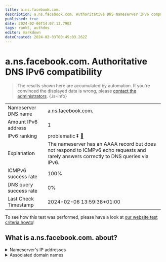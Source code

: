 ```yaml
---
title: a.ns.facebook.com.
description: a.ns.facebook.com. Authoritative DNS Nameserver IPv6 compatibility
published: true
date: 2024-02-06T14:07:13.790Z
tags: rank5, authdns
editor: markdown
dateCreated: 2024-02-03T00:49:03.262Z
---
```


# a.ns.facebook.com. Authoritative DNS IPv6 compatibility

> The results shown here are accumulated by automation. If you're convinced the displayed data is wrong, please [contact the administrators](/howto/chat). 
{.is-info}




|   |   |
| - | - |
| Nameserver DNS name | a.ns.facebook.com.
| Amount IPv6 address | 1
| IPv6 ranking | problematic :arrow_double_down: [🔗](/howto/ranking) |
| Explanation | The nameserver has an AAAA record but does not respond to ICMPv6 echo requests and rarely answers correctly to DNS queries via IPv6. |
| ICMPv6 success rate | 100%|
| DNS query success rate | 0% |
| Last Check Timestamp | 2024-02-06 13:59:38+01:00 |

To see how this test was performed, please have a look at [our website test criteria howto](/howto/testcriteria/authdns)!


## What is a.ns.facebook.com. about?




<details>
<summary>Nameserver's IP addresses</summary>

2a03:2880:f0fc:c:face:b00c:0:35

</details>



<details>
<summary>Associated domain names</summary>

www.facebook.com

</details>
